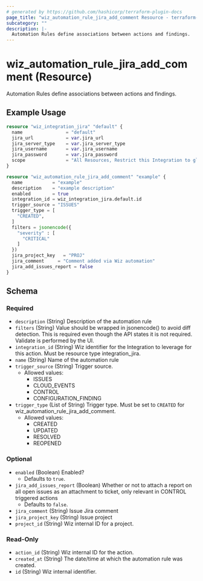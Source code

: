 ```yaml
---
# generated by https://github.com/hashicorp/terraform-plugin-docs
page_title: "wiz_automation_rule_jira_add_comment Resource - terraform-provider-wiz"
subcategory: ""
description: |-
  Automation Rules define associations between actions and findings.
---
```


# wiz_automation_rule_jira_add_comment (Resource)

Automation Rules define associations between actions and findings.

## Example Usage

```terraform
resource "wiz_integration_jira" "default" {
  name                = "default"
  jira_url            = var.jira_url
  jira_server_type    = var.jira_server_type
  jira_username       = var.jira_username
  jira_password       = var.jira_password
  scope               = "All Resources, Restrict this Integration to global roles only"
}

resource "wiz_automation_rule_jira_add_comment" "example" {
  name           = "example"
  description    = "example description"
  enabled        = true
  integration_id = wiz_integration_jira.default.id
  trigger_source = "ISSUES"
  trigger_type = [
    "CREATED",
  ]
  filters = jsonencode({
    "severity" : [
      "CRITICAL"
    ]
  })
  jira_project_key   = "PROJ"
  jira_comment     = "Comment added via Wiz automation"
  jira_add_issues_report = false
}
```

<!-- schema generated by tfplugindocs -->
## Schema

### Required

- `description` (String) Description of the automation rule
- `filters` (String) Value should be wrapped in jsonencode() to avoid diff detection. This is required even though the API states it is not required.  Validate is performed by the UI.
- `integration_id` (String) Wiz identifier for the Integration to leverage for this action. Must be resource type integration_jira.
- `name` (String) Name of the automation rule
- `trigger_source` (String) Trigger source.
    - Allowed values: 
        - ISSUES
        - CLOUD_EVENTS
        - CONTROL
        - CONFIGURATION_FINDING
- `trigger_type` (List of String) Trigger type. Must be set to `CREATED` for wiz_automation_rule_jira_add_comment.
    - Allowed values: 
        - CREATED
        - UPDATED
        - RESOLVED
        - REOPENED

### Optional

- `enabled` (Boolean) Enabled?
    - Defaults to `true`.
- `jira_add_issues_report` (Boolean) Whether or not to attach a report on all open issues as an attachment to ticket, only relevant in CONTROL triggered actions
    - Defaults to `false`.
- `jira_comment` (String) Issue Jira comment
- `jira_project_key` (String) Issue project
- `project_id` (String) Wiz internal ID for a project.

### Read-Only

- `action_id` (String) Wiz internal ID for the action.
- `created_at` (String) The date/time at which the automation rule was created.
- `id` (String) Wiz internal identifier.
